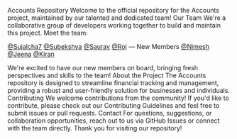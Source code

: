 Accounts Repository
Welcome to the official repository for the Accounts project, maintained by our talented and dedicated team!
Our Team
We're a collaborative group of developers working together to build and maintain this project. Meet the team:

[@Sujalcha7](https://github.com/Sujalcha7)
[@Subekshya](https://github.com/Subekshyeah)
[@Saurav](https://github.com/sauravdhoju)
[@Roj](https://github.com/Sreinumder)
— New Members
[@Nimesh](https://github.com/nimeshakya)   
[@Jeena](https://github.com/jeenakarmi)
[@Kiran](https://github.com/KiranKhayamali)

We're excited to have our new members on board, bringing fresh perspectives and skills to the team!
About the Project
The Accounts repository is designed to streamline financial tracking and management, providing a robust and user-friendly solution for businesses and individuals.
Contributing
We welcome contributions from the community! If you'd like to contribute, please check out our Contributing Guidelines and feel free to submit issues or pull requests.
Contact
For questions, suggestions, or collaboration opportunities, reach out to us via GitHub Issues or connect with the team directly.
Thank you for visiting our repository!
